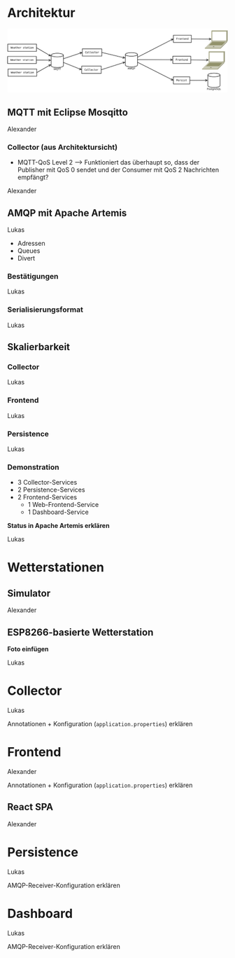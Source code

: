 # Architektur

![Architekturdiagramm](doc/architecture.svg)

## MQTT mit Eclipse Mosqitto

Alexander

### Collector (aus Architektursicht)

- MQTT-QoS Level 2 --> Funktioniert das überhaupt so, dass der Publisher mit QoS 0 sendet und der Consumer mit QoS 2 Nachrichten empfängt?

Alexander

## AMQP mit Apache Artemis

Lukas

- Adressen
- Queues
- Divert

### Bestätigungen

Lukas

### Serialisierungsformat

Lukas

## Skalierbarkeit

### Collector

Lukas

### Frontend

Lukas

### Persistence

Lukas

### Demonstration

- 3 Collector-Services
- 2 Persistence-Services
- 2 Frontend-Services
	- 1 Web-Frontend-Service
	- 1 Dashboard-Service

**Status in Apache Artemis erklären**

Lukas

# Wetterstationen

## Simulator

Alexander

## ESP8266-basierte Wetterstation

**Foto einfügen**

Lukas

# Collector

Lukas

Annotationen + Konfiguration (`application.properties`) erklären

# Frontend

Alexander

Annotationen + Konfiguration (`application.properties`) erklären

## React SPA

Alexander

# Persistence

Lukas

AMQP-Receiver-Konfiguration erklären

# Dashboard

Lukas

AMQP-Receiver-Konfiguration erklären
